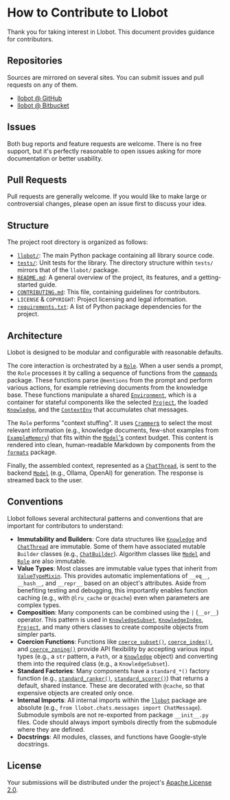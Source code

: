 # How to Contribute to Llobot

Thank you for taking interest in Llobot. This document provides guidance for contributors.

## Repositories

Sources are mirrored on several sites. You can submit issues and pull requests on any of them.

- [llobot @ GitHub](https://github.com/robertvazan/llobot)
- [llobot @ Bitbucket](https://bitbucket.org/robertvazan/llobot)

## Issues

Both bug reports and feature requests are welcome. There is no free support, but it's perfectly reasonable to open issues asking for more documentation or better usability.

## Pull Requests

Pull requests are generally welcome. If you would like to make large or controversial changes, please open an issue first to discuss your idea.

## Structure

The project root directory is organized as follows:

- [`llobot/`](llobot/): The main Python package containing all library source code.
- [`tests/`](tests/): Unit tests for the library. The directory structure within `tests/` mirrors that of the `llobot/` package.
- [`README.md`](README.md): A general overview of the project, its features, and a getting-started guide.
- [`CONTRIBUTING.md`](CONTRIBUTING.md): This file, containing guidelines for contributors.
- `LICENSE` & `COPYRIGHT`: Project licensing and legal information.
- [`requirements.txt`](requirements.txt): A list of Python package dependencies for the project.

## Architecture

Llobot is designed to be modular and configurable with reasonable defaults.

The core interaction is orchestrated by a [`Role`](llobot/roles/__init__.py). When a user sends a prompt, the `Role` processes it by calling a sequence of functions from the [`commands`](llobot/commands/__init__.py) package. These functions parse `@mentions` from the prompt and perform various actions, for example retrieving documents from the knowledge base. These functions manipulate a shared [`Environment`](llobot/environments/__init__.py), which is a container for stateful components like the selected [`Project`](llobot/projects/__init__.py), the loaded [`Knowledge`](llobot/knowledge/__init__.py), and the [`ContextEnv`](llobot/environments/context.py) that accumulates chat messages.

The `Role` performs "context stuffing". It uses [`Crammer`s](llobot/crammers/__init__.py) to select the most relevant information (e.g., knowledge documents, few-shot examples from [`ExampleMemory`](llobot/memories/examples.py)) that fits within the [`Model`'s](llobot/models/__init__.py) context budget. This content is rendered into clean, human-readable Markdown by components from the [`formats`](llobot/formats/__init__.py) package.

Finally, the assembled context, represented as a [`ChatThread`](llobot/chats/thread.py), is sent to the backend [`Model`](llobot/models/__init__.py) (e.g., Ollama, OpenAI) for generation. The response is streamed back to the user.

## Conventions

Llobot follows several architectural patterns and conventions that are important for contributors to understand:

- **Immutability and Builders**: Core data structures like [`Knowledge`](llobot/knowledge/__init__.py) and [`ChatThread`](llobot/chats/thread.py) are immutable. Some of them have associated mutable `Builder` classes (e.g., [`ChatBuilder`](llobot/chats/builder.py)). Algorithm classes like [`Model`](llobot/models/__init__.py) and [`Role`](llobot/roles/__init__.py) are also immutable.
- **Value Types**: Most classes are immutable value types that inherit from [`ValueTypeMixin`](llobot/utils/values.py). This provides automatic implementations of `__eq__`, `__hash__`, and `__repr__` based on an object's attributes. Aside from benefiting testing and debugging, this importantly enables function caching (e.g., with `@lru_cache` or `@cache`) even when parameters are complex types.
- **Composition**: Many components can be combined using the `|` (`__or__`) operator. This pattern is used in [`KnowledgeSubset`](llobot/knowledge/subsets/__init__.py), [`KnowledgeIndex`](llobot/knowledge/indexes.py), [`Project`](llobot/projects/__init__.py), and many others classes to create composite objects from simpler parts.
- **Coercion Functions**: Functions like [`coerce_subset()`](llobot/knowledge/subsets/__init__.py), [`coerce_index()`](llobot/knowledge/indexes.py), and [`coerce_zoning()`](llobot/utils/zones/__init__.py) provide API flexibility by accepting various input types (e.g., a `str` pattern, a `Path`, or a [`Knowledge`](llobot/knowledge/__init__.py) object) and converting them into the required class (e.g., a `KnowledgeSubset`).
- **Standard Factories**: Many components have a `standard_*()` factory function (e.g., [`standard_ranker()`](llobot/knowledge/ranking/rankers.py), [`standard_scorer()`](llobot/knowledge/scores/scorers.py)) that returns a default, shared instance. These are decorated with `@cache`, so that expensive objects are created only once.
- **Internal Imports**: All internal imports within the [`llobot`](llobot/__init__.py) package are absolute (e.g., `from llobot.chats.messages import ChatMessage`). Submodule symbols are not re-exported from package `__init__.py` files. Code should always import symbols directly from the submodule where they are defined.
- **Docstrings**: All modules, classes, and functions have Google-style docstrings.

## License

Your submissions will be distributed under the project's [Apache License 2.0](LICENSE).
